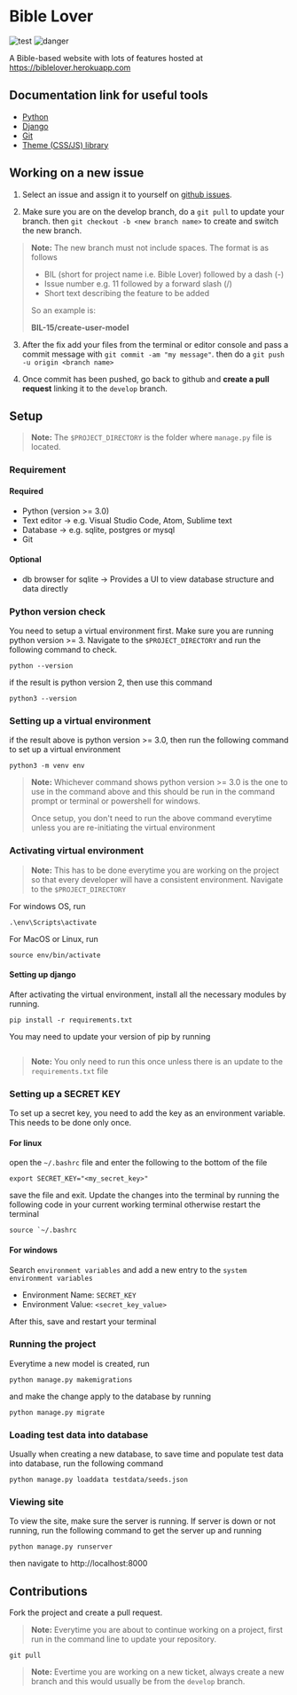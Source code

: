 # Bible Lover 

![test](![test](https://github.com/tushortz/biblelover/workflows/test/badge.svg))
![danger](![danger](https://github.com/tushortz/biblelover/workflows/danger/badge.svg))

A Bible-based website with lots of features hosted at https://biblelover.herokuapp.com

## Documentation link for useful tools

* [Python](https://docs.python.org/3.8/tutorial/introduction.html)
* [Django](https://docs.djangoproject.com/en/3.0/intro/overview)
* [Git](https://git-scm.com/docs)
* [Theme (CSS/JS) library](https://preview.webpixels.io/quick-website-ui-kit/docs)

## Working on a new issue

1. Select an issue and assign it to yourself on [github issues](https://github.com/tushortz/biblelover/issues).


2. Make sure you are on the develop branch, do a `git pull` to update your branch. then `git checkout -b <new branch name>` to create and switch the new branch.

> **Note:** The new branch must not include spaces. The format is as follows
>
> * BIL (short for project name i.e. Bible Lover) followed by a dash (-)
> * Issue number e.g. 11 followed by a forward slash (/)
> * Short text describing the feature to be added
>
> So an example is:
> 
> **BIL-15/create-user-model**

3. After the fix add your files from the terminal or editor console and pass a commit message with `git commit -am "my message"`. then do a `git push -u origin <branch name>`

4. Once commit has been pushed, go back to github and **create a pull request** linking it to the `develop` branch.


## Setup

> **Note:** The `$PROJECT_DIRECTORY` is the folder where `manage.py` file is located.

### Requirement

#### Required

* Python (version >= 3.0)
* Text editor -> e.g. Visual Studio Code, Atom, Sublime text
* Database -> e.g. sqlite, postgres or mysql
* Git


#### Optional

* db browser for sqlite -> Provides a UI to view database structure and data directly


### Python version check

You need to setup a virtual environment first. Make sure you are running python version >= 3. Navigate to the `$PROJECT_DIRECTORY` and run the following command to check.


```
python --version
```

if the result is python version 2, then use this command

```
python3 --version
```

### Setting up a virtual environment

if the result above is python version >= 3.0, then run the following command to set up a virtual environment

```
python3 -m venv env
```

> **Note:** Whichever command shows python version >= 3.0 is the one to use in the command above and this should be run in the command prompt or terminal or powershell for windows.
>
> Once setup, you don't need to run the above command everytime unless you are re-initiating the virtual environment

### Activating virtual environment

> **Note:** This has to be done everytime you are working on the project so that every developer will have a consistent environment. Navigate to the `$PROJECT_DIRECTORY`

For windows OS, run

```
.\env\Scripts\activate
```

For MacOS or Linux, run

```
source env/bin/activate
```


#### Setting up django

After activating the virtual environment, install all the necessary modules by running.

```
pip install -r requirements.txt
```

You may need to update your version of pip by running
```python -m pip install --upgrade pip
```

> **Note:** You only need to run this once unless there is an update to the `requirements.txt` file

### Setting up a SECRET KEY

To set up a secret key, you need to add the key as an environment variable. This needs to be done only once.

#### For linux

open the `~/.bashrc` file and enter the following to the bottom of the file

```
export SECRET_KEY="<my_secret_key>"
```

save the file and exit. Update the changes into the terminal by running the following code in your current working terminal otherwise restart the terminal

```
source `~/.bashrc
```

#### For windows

Search `environment variables` and add a new entry to the `system environment variables`

* Environment Name: `SECRET_KEY`
* Environment Value: `<secret_key_value>`

After this, save and restart your terminal

### Running the project

Everytime a new model is created, run

```
python manage.py makemigrations
```

and make the change apply to the database by running

```
python manage.py migrate
```

### Loading test data into database

Usually when creating a new database, to save time and populate test data into database, run the following command


```
python manage.py loaddata testdata/seeds.json
```

### Viewing site

To view the site, make sure the server is running. If server is down or not running, run the following command to get the server up and running

```
python manage.py runserver
```

then navigate to http://localhost:8000



## Contributions

Fork the project and create a pull request.

> **Note:** Everytime you are about to continue working on a project, first run in the command line to update your repository.

```
git pull
```

> **Note:** Evertime you are working on a new ticket, always create a new branch and this would usually be from the `develop` branch.
